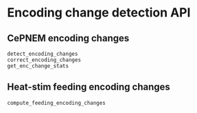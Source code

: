 # Encoding change detection API

## CePNEM encoding changes
    
```@docs
detect_encoding_changes
correct_encoding_changes
get_enc_change_stats
```

## Heat-stim feeding encoding changes
```@docs
compute_feeding_encoding_changes
```
